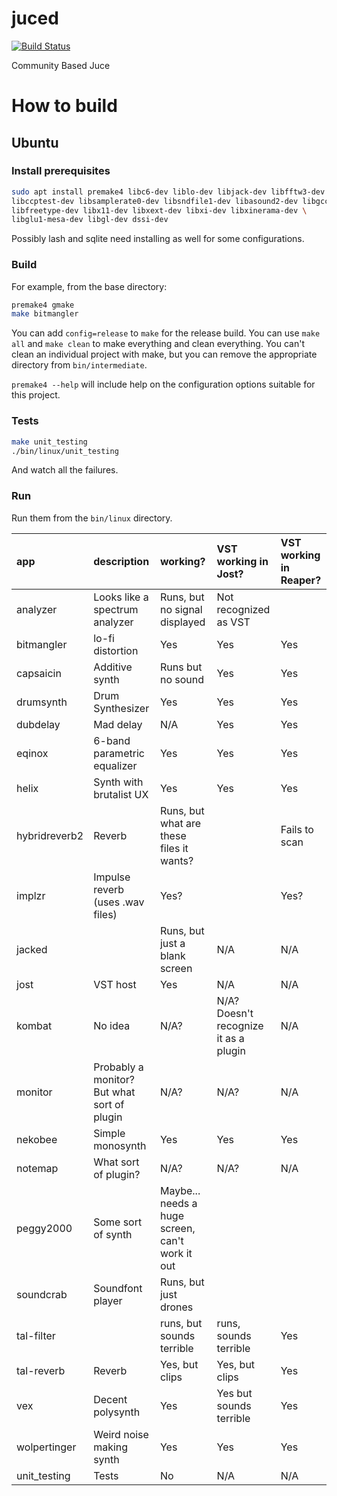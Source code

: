 juced
=====

[![Build Status](https://travis-ci.org/kunitoki/juced.svg)](https://travis-ci.org/kunitoki/juced)

Community Based Juce

How to build
============

## Ubuntu ##

### Install prerequisites ###

```sh
sudo apt install premake4 libc6-dev liblo-dev libjack-dev libfftw3-dev \
libccptest-dev libsamplerate0-dev libsndfile1-dev libasound2-dev libgcc-9-dev \
libfreetype-dev libx11-dev libxext-dev libxi-dev libxinerama-dev \
libglu1-mesa-dev libgl-dev dssi-dev
```

Possibly lash and sqlite need installing as well for some configurations.

### Build ###

For example, from the base directory:

```sh
premake4 gmake
make bitmangler
```

You can add `config=release` to `make` for the release build. You can use
`make all` and `make clean` to make everything and clean everything.
You can't clean an individual project with make, but you can remove the
appropriate directory from `bin/intermediate`.

`premake4 --help` will include help on the configuration options suitable for
this project.

### Tests ###

```sh
make unit_testing
./bin/linux/unit_testing
```

And watch all the failures.

### Run ###

Run them from the `bin/linux` directory.

| app | description | working? | VST working in Jost? | VST working in Reaper? |
| :-- | :-- | :-- | :-- | :-- |
| analyzer | Looks like a spectrum analyzer | Runs, but no signal displayed | Not recognized as VST | |
| bitmangler | lo-fi distortion | Yes | Yes | Yes |
| capsaicin | Additive synth | Runs but no sound | Yes | Yes |
| drumsynth | Drum Synthesizer | Yes | Yes | Yes |
| dubdelay | Mad delay | N/A | Yes | Yes |
| eqinox | 6-band parametric equalizer | Yes | Yes | Yes |
| helix | Synth with brutalist UX | Yes | Yes | Yes |
| hybridreverb2 | Reverb | Runs, but what are these files it wants? | | Fails to scan |
| implzr | Impulse reverb (uses .wav files) | Yes? | | Yes? |
| jacked | | Runs, but just a blank screen | N/A | N/A |
| jost | VST host | Yes | N/A | N/A |
| kombat | No idea | N/A? | N/A? Doesn't recognize it as a plugin | N/A |
| monitor | Probably a monitor? But what sort of plugin | N/A? | N/A? | N/A |
| nekobee | Simple monosynth | Yes | Yes | Yes |
| notemap | What sort of plugin? | N/A? | N/A? | N/A |
| peggy2000 | Some sort of synth | Maybe... needs a huge screen, can't work it out | | |
| soundcrab | Soundfont player | Runs, but just drones | | |
| tal-filter | | runs, but sounds terrible | runs, sounds terrible | Yes |
| tal-reverb | Reverb | Yes, but clips | Yes, but clips | Yes |
| vex | Decent polysynth | Yes | Yes but sounds terrible | Yes |
| wolpertinger | Weird noise making synth | Yes | Yes | Yes |
| unit_testing | Tests | No | N/A | N/A |
